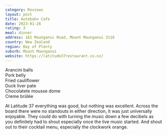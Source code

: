 ```yaml
---
category: Reviews
layout: post
title: Autobahn Cafe
date: 2023-01-26
rating: 3
meal: dinner
address: 181 Maunganui Road, Mount Maunganui 3116
country: New Zealand
region: Bay of Plenty
suburb: Mount Maunganui
website: https://latitude37restaurant.co.nz/
---
```

Arancini balls  
Pork belly  
Fried cauliflower  
Duck liver pate  
Chocolatete mousse dome  
Creme brûlée  

At Latitude 37 everything was good, but nothing was excellent. Across the board there were no standouts in either direction, it was just universally enjoyable. They could do with turning the music down a few decibels as you definitely had to shout especially once the live music started. And shout out to their cocktail menu, especially the clockwork orange. 
